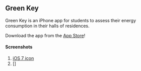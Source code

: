 ## Green Key ##

Green Key is an iPhone app for students to assess their energy consumption in their halls of residences. 

Download the app from the [App Store](https://itunes.apple.com/au/app/anu-green-key/id615885696?mt=8 "ANU Green Key App")!

#### Screenshots ####

1. [iOS 7 icon](https://github.com/devacto/ios-greenkey/blob/master/screenshots/01_ios_7_icon.png)
2. []